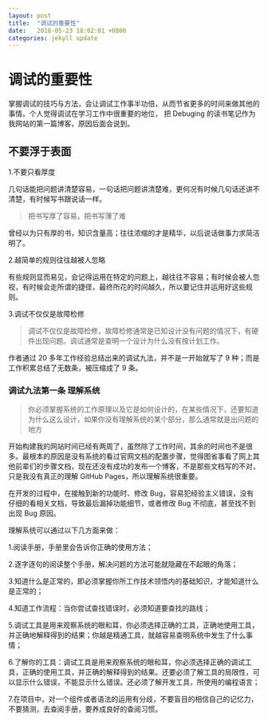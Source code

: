 ```yaml
---
layout: post
title:  "调试的重要性"
date:   2018-05-23 18:02:01 +0800
categories: jekyll update
---
```

# 调试的重要性

掌握调试的技巧与方法，会让调试工作事半功倍，从而节省更多的时间来做其他的事情。个人觉得调试在学习工作中很重要的地位， 把 Debuging 的读书笔记作为我网站的第一篇博客，原因后面会说到。

## 不要浮于表面

1.不要只看厚度

几句话能把问题讲清楚容易，一句话把问题讲清楚难，更何况有时候几句话还讲不清楚，有时候写书跟说话一样。
>把书写厚了容易，把书写薄了难

曾经以为只有厚的书，知识含量高；往往浓缩的才是精华，以后说话做事力求简洁明了。

2.越简单的规则往往越被人忽略

有些规则显而易见，会记得运用在特定的问题上，越往往不容易；有时候会被人忽视，有时候会走所谓的捷径，最终所花的时间越久，所以要记住并运用好这些规则。

3.调试不仅仅是故障检修

>调试不仅仅是故障检修，故障检修通常是已知设计没有问题的情况下，有硬件出现问题。调试通常是查明一个设计为什么没有按计划工作。

作者通过 20 多年工作经验总结出来的调试九法，并不是一开始就写了 9 种；而是工作积累总结了无数条，被压缩成了 9 条。

### 调试九法第一条 理解系统

>你必须掌握系统的工作原理以及它是如何设计的，在某些情况下，还要知道为什么这么设计，如果你没有理解系统的某个部分，那么通常就是出问题的地方

开始构建我的网站时间已经有两周了，虽然除了工作时间，其余的时间也不是很多。最根本的原因是没有系统的看过官网文档的配置步骤，觉得图省事看了网上其他前辈们的步骤文档，现在还没有成功的发布一个博客，不是那些文档写的不对，只是我没有真正的理解 GitHub Pages，所以理解系统很重要。

在开发的过程中，在接触到新的功能时、修改 Bug，容易犯经验主义错误，没有仔细的看相关文档，导致最后漏掉功能细节，或者修改 Bug 不彻底，甚至找不到出现 Bug 原因。

理解系统可以通过以下几方面来做：

1.阅读手册，手册里会告诉你正确的使用方法；

2.逐字逐句的阅读整个手册，解决问题的方法可能就隐藏在不起眼的角落；

3.知道什么是正常的，即必须掌握你所工作技术领悟内的基础知识，才能知道什么是正常的；

4.知道工作流程：当你尝试查找错误时，必须知道要查找的路线；

5.调试工具是用来观察系统的眼和耳，你必须选择正确的工具，正确地使用工具，并正确地解释得到的结果；你越是精通工具，就越容易查明系统中发生了什么事情；

6.了解你的工具：调试工具是用来观察系统的眼和耳，你必须选择正确的调试工具，正确的使用工具，并正确的解释得到的结果。还要必须了解工具的局限性，可以显示什么错误，不能显示什么错误。还必须了解开发工具，所使用的编程语言；

7.在项目中，对一个组件或者语法的运用有分歧，不要盲目的相信自己的记忆力，不要猜测，去查阅手册，要养成良好的查阅习惯。

